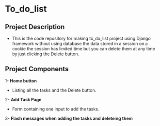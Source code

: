 # To_do_list

## Project Description
* This is the code repository for making to_do_list project using Django framework without 
using database the data stored in a session on a cookie the session has limited time but you
can delete them at any time by just clicking the Delete button.

## Project Components
1- **Home button**
* Listing all the tasks and the Delete button. 

2- **Add Task Page**
* Form containing one input to add the tasks. 

3- **Flash messages when adding the tasks and deleteing them**
